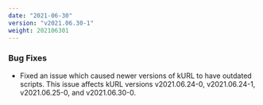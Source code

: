 ```yaml
---
date: "2021-06-30"
version: "v2021.06.30-1"
weight: 202106301
---
```


### <span class="label label-orange">Bug Fixes</span>
- Fixed an issue which caused newer versions of kURL to have outdated scripts. This issue affects kURL versions v2021.06.24-0, v2021.06.24-1, v2021.06.25-0, and v2021.06.30-0.
